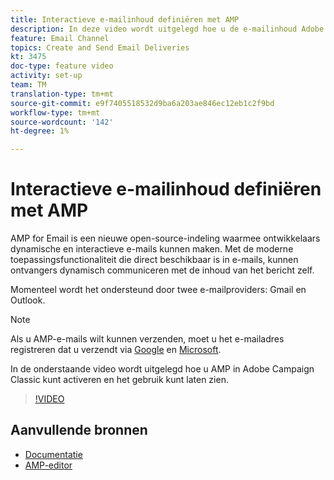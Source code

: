 ```yaml
---
title: Interactieve e-mailinhoud definiëren met AMP
description: In deze video wordt uitgelegd hoe u de e-mailinhoud Adobe Campaign Classic (ACC) configureert in AMP-indeling.
feature: Email Channel
topics: Create and Send Email Deliveries
kt: 3475
doc-type: feature video
activity: set-up
team: TM
translation-type: tm+mt
source-git-commit: e9f7405518532d9ba6a203ae846ec12eb1c2f9bd
workflow-type: tm+mt
source-wordcount: '142'
ht-degree: 1%

---
```



# Interactieve e-mailinhoud definiëren met AMP

AMP for Email is een nieuwe open-source-indeling waarmee ontwikkelaars dynamische en interactieve e-mails kunnen maken. Met de moderne toepassingsfunctionaliteit die direct beschikbaar is in e-mails, kunnen ontvangers dynamisch communiceren met de inhoud van het bericht zelf.

Momenteel wordt het ondersteund door twee e-mailproviders: Gmail en Outlook.

>[!NOTE]
>
>Als u AMP-e-mails wilt kunnen verzenden, moet u het e-mailadres registreren dat u verzendt via [Google](https://developers.google.com/gmail/ampemail/register) en [Microsoft](https://docs.microsoft.com/en-us/outlook/amphtml/register-outlook).

In de onderstaande video wordt uitgelegd hoe u AMP in Adobe Campaign Classic kunt activeren en het gebruik kunt laten zien.

>[!VIDEO](https://video.tv.adobe.com/v/29940?quality=12&learn=on)

## Aanvullende bronnen

* [Documentatie](https://docs.adobe.com/content/help/en/campaign-classic/using/sending-messages/sending-emails/defining-the-email-content.html)
* [AMP-editor](https://playground.amp.dev/)
